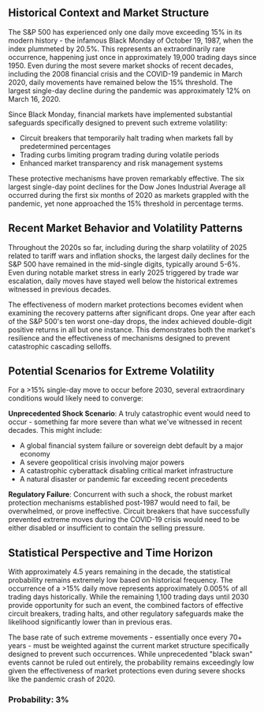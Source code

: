 ## Historical Context and Market Structure

The S&P 500 has experienced only one daily move exceeding 15% in its modern history - the infamous Black Monday of October 19, 1987, when the index plummeted by 20.5%. This represents an extraordinarily rare occurrence, happening just once in approximately 19,000 trading days since 1950. Even during the most severe market shocks of recent decades, including the 2008 financial crisis and the COVID-19 pandemic in March 2020, daily movements have remained below the 15% threshold. The largest single-day decline during the pandemic was approximately 12% on March 16, 2020.

Since Black Monday, financial markets have implemented substantial safeguards specifically designed to prevent such extreme volatility:

- Circuit breakers that temporarily halt trading when markets fall by predetermined percentages
- Trading curbs limiting program trading during volatile periods
- Enhanced market transparency and risk management systems

These protective mechanisms have proven remarkably effective. The six largest single-day point declines for the Dow Jones Industrial Average all occurred during the first six months of 2020 as markets grappled with the pandemic, yet none approached the 15% threshold in percentage terms.

## Recent Market Behavior and Volatility Patterns

Throughout the 2020s so far, including during the sharp volatility of 2025 related to tariff wars and inflation shocks, the largest daily declines for the S&P 500 have remained in the mid-single digits, typically around 5-6%. Even during notable market stress in early 2025 triggered by trade war escalation, daily moves have stayed well below the historical extremes witnessed in previous decades.

The effectiveness of modern market protections becomes evident when examining the recovery patterns after significant drops. One year after each of the S&P 500's ten worst one-day drops, the index achieved double-digit positive returns in all but one instance. This demonstrates both the market's resilience and the effectiveness of mechanisms designed to prevent catastrophic cascading selloffs.

## Potential Scenarios for Extreme Volatility

For a >15% single-day move to occur before 2030, several extraordinary conditions would likely need to converge:

**Unprecedented Shock Scenario**: A truly catastrophic event would need to occur - something far more severe than what we've witnessed in recent decades. This might include:

- A global financial system failure or sovereign debt default by a major economy
- A severe geopolitical crisis involving major powers
- A catastrophic cyberattack disabling critical market infrastructure
- A natural disaster or pandemic far exceeding recent precedents

**Regulatory Failure**: Concurrent with such a shock, the robust market protection mechanisms established post-1987 would need to fail, be overwhelmed, or prove ineffective. Circuit breakers that have successfully prevented extreme moves during the COVID-19 crisis would need to be either disabled or insufficient to contain the selling pressure.

## Statistical Perspective and Time Horizon

With approximately 4.5 years remaining in the decade, the statistical probability remains extremely low based on historical frequency. The occurrence of a >15% daily move represents approximately 0.005% of all trading days historically. While the remaining 1,100 trading days until 2030 provide opportunity for such an event, the combined factors of effective circuit breakers, trading halts, and other regulatory safeguards make the likelihood significantly lower than in previous eras.

The base rate of such extreme movements - essentially once every 70+ years - must be weighted against the current market structure specifically designed to prevent such occurrences. While unprecedented "black swan" events cannot be ruled out entirely, the probability remains exceedingly low given the effectiveness of market protections even during severe shocks like the pandemic crash of 2020.

### Probability: 3%